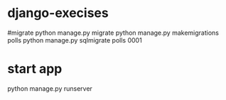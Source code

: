 # django-execises

#migrate
python manage.py migrate
python manage.py makemigrations polls
python manage.py sqlmigrate polls 0001

# start app
python manage.py runserver